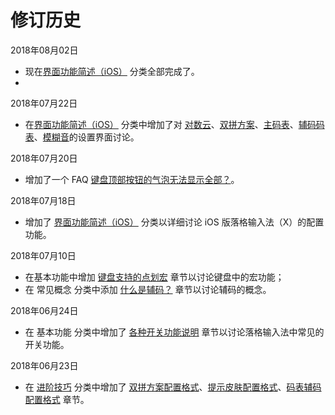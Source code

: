 # 修订历史

2018年08月02日
- 现在[界面功能简述（iOS）](https://docs.logcg.com/jie-mian-gong-neng-jian-shu-ios) 分类全部完成了。
- 
2018年07月22日
- 在[界面功能简述（iOS）](https://docs.logcg.com/jie-mian-gong-neng-jian-shu-ios) 分类中增加了对 [对数云](https://docs.logcg.com/jie-mian-gong-neng-jian-shu-ios/lgcloud)、[双拼方案](https://docs.logcg.com/jie-mian-gong-neng-jian-shu-ios/xi-tong/sp)、[主码表](https://docs.logcg.com/jie-mian-gong-neng-jian-shu-ios/xi-tong/maincodetable)、[辅码码表](https://docs.logcg.com/jie-mian-gong-neng-jian-shu-ios/xi-tong/assist)、[模糊音](https://docs.logcg.com/jie-mian-gong-neng-jian-shu-ios/xi-tong/fuzzy)的设置界面讨论。

2018年07月20日
- 增加了一个 FAQ [键盘顶部按钮的气泡无法显示全部？](https://docs.logcg.com/chang-jian-wen-ti/popup)。

2018年07月18日
- 增加了 [界面功能简述（iOS）](https://docs.logcg.com/jie-mian-gong-neng-jian-shu-ios) 分类以详细讨论 iOS 版落格输入法（X）的配置功能。

2018年07月10日
- 在基本功能中增加 [键盘支持的点划宏](https://docs.logcg.com/ji-ben-gong-neng/jian-pan-zhi-chi-de-dian-hua-hong) 章节以讨论键盘中的宏功能；
- 在 常见概念 分类中添加 [什么是辅码？](https://docs.logcg.com/chang-jian-gai-nian/shi-mo-shi-fu-ma) 章节以讨论辅码的概念。

2018年06月24日
- 在 基本功能 分类中增加了 [各种开关功能说明](https://docs.logcg.com/ji-ben-gong-neng/ge-zhong-kai-guan-gong-neng-shuo-ming) 章节以讨论落格输入法中常见的开关功能。

2018年06月23日
- 在 [进阶技巧](https://docs.logcg.com/jin-jie-ji-qiao) 分类中增加了 [双拼方案配置格式](https://docs.logcg.com/jin-jie-ji-qiao/shuang-pin-fang-an-pei-zhi-ge-shi)、[提示皮肤配置格式](https://docs.logcg.com/jin-jie-ji-qiao/ti-shi-pi-fu-pei-zhi-ge-shi)、[码表辅码配置格式](https://docs.logcg.com/jin-jie-ji-qiao/ma-biao-fu-ma-pei-zhi-ge-shi) 章节。

